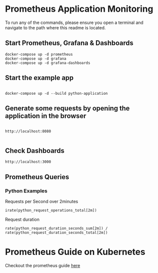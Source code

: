 # Prometheus Application Monitoring


To run any of the commands, please ensure you open a terminal and navigate to the path where this readme is located.

## Start Prometheus, Grafana & Dashboards

```
docker-compose up -d prometheus
docker-compose up -d grafana
docker-compose up -d grafana-dashboards
```


## Start the example app 

```

docker-compose up -d --build python-application

```

## Generate some requests by opening the application in the browser

```

http://localhost:8080 


```

## Check Dashboards
```
http://localhost:3000

```
## Prometheus Queries
### Python Examples

Requests per Second over 2minutes
```
irate(python_request_operations_total[2m])
```
Request duration
```
rate(python_request_duration_seconds_sum[2m]) / rate(python_request_duration_seconds_total[2m])
```

# Prometheus Guide on Kubernetes

Checkout the prometheus guide [here](./kubernetes/readme.md)
